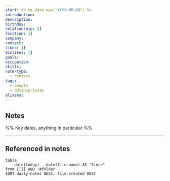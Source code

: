 ```yaml
---
start: <% tp.date.now("YYYY-MM-DD") %>
introduction: 
description: 
birthday: 
relationship: []
location: []
company: 
contact: 
likes: []
dislikes: []
goals: 
occupation: 
skills: 
note-type:
  - contact
tags:
  - people
  - admin/private
aliases:
---
```



## Notes
%% Key dates, anything in particular %%

---
## Referenced in notes

```dataview
table 
	date(today) - date(file.name) AS "Since" 
from [[]] AND !#folder
SORT daily-notes DESC, file-created DESC
```